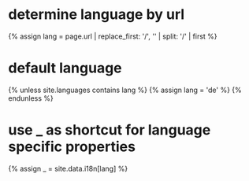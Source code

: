# determine language by url
{% assign lang = page.url | replace_first: '/', '' | split: '/' | first %}

# default language
{% unless site.languages contains lang %}
    {% assign lang = 'de' %}
{% endunless %}

# use _ as shortcut for language specific properties
{% assign _ = site.data.i18n[lang] %}

